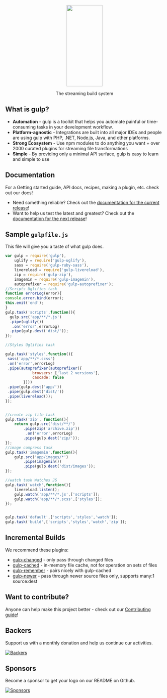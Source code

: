 <p align="center">
  <a href="http://gulpjs.com">
    <img height="257" width="114" src="https://raw.githubusercontent.com/gulpjs/artwork/master/gulp-2x.png">
  </a>
  <p align="center">The streaming build system</p>
</p>


## What is gulp?

- **Automation** - gulp is a toolkit that helps you automate painful or time-consuming tasks in your development workflow.
- **Platform-agnostic** - Integrations are built into all major IDEs and people are using gulp with PHP, .NET, Node.js, Java, and other platforms.
- **Strong Ecosystem** - Use npm modules to do anything you want + over 2000 curated plugins for streaming file transformations
- **Simple** - By providing only a minimal API surface, gulp is easy to learn and simple to use

## Documentation

For a Getting started guide, API docs, recipes, making a plugin, etc. check out our docs!

- Need something reliable? Check out the [documentation for the current release](/docs/README.md)!
- Want to help us test the latest and greatest? Check out the [documentation for the next release](https://github.com/gulpjs/gulp/tree/4.0)!

## Sample `gulpfile.js`

This file will give you a taste of what gulp does.

```js
var gulp = require('gulp'),
    uglify = require('gulp-uglify'),
    sass = require('gulp-ruby-sass'),
    livereload = require('gulp-livereload'),
    zip = require('gulp-zip'),
    imagemin = require('gulp-imagemin'),
    autoprefixer = require('gulp-autoprefixer');
//Scripts Uglifies task
function errorLog(error){
console.error.bind(error);
this.emit('end');
}
gulp.task('scripts',function(){
  gulp.src('app/**/*.js')
  .pipe(uglify())
   .on('error',errorLog)
  .pipe(gulp.dest('dist/'));
});

//Styles Uglifies task

gulp.task('styles',function(){
 sass('app/**/*.scss')
 .on('error',errorLog)
 .pipe(autoprefixer(autoprefixer({
            browsers: ['last 2 versions'],
            cascade: false
        })))
 .pipe(gulp.dest('app/'))
 .pipe(gulp.dest('dist/'))
 .pipe(livereload());
});


//create zip file task
gulp.task('zip', function(){
    return gulp.src('dist/**/')
        .pipe(zip('archive.zip'))
         .on('error',errorLog)
        .pipe(gulp.dest('zip/'));
});
//image compress task
gulp.task('imagemin',function(){
    gulp.src('app/images/*')
        .pipe(imagemin())
        .pipe(gulp.dest('dist/images'));
});

//watch task Watches JS
gulp.task('watch',function(){
    livereload.listen();
    gulp.watch('app/**/*.js',['scripts']);
    gulp.watch('app/**/*.scss',['styles']);
});


gulp.task('default',['scripts','styles','watch']);
gulp.task('build',['scripts','styles','watch','zip']);
```

## Incremental Builds

We recommend these plugins:

- [gulp-changed](https://github.com/sindresorhus/gulp-changed) - only pass through changed files
- [gulp-cached](https://github.com/contra/gulp-cached) - in-memory file cache, not for operation on sets of files
- [gulp-remember](https://github.com/ahaurw01/gulp-remember) - pairs nicely with gulp-cached
- [gulp-newer](https://github.com/tschaub/gulp-newer) - pass through newer source files only, supports many:1 source:dest

## Want to contribute?

Anyone can help make this project better - check out our [Contributing guide](/CONTRIBUTING.md)!

## Backers

Support us with a monthly donation and help us continue our activities.

[![Backers][backers-image]][support-url]

## Sponsors

Become a sponsor to get your logo on our README on Github.

[![Sponsors][sponsors-image]][support-url]

[downloads-image]: https://img.shields.io/npm/dm/gulp.svg
[npm-url]: https://www.npmjs.com/package/gulp
[npm-image]: https://img.shields.io/npm/v/gulp.svg

[travis-url]: https://travis-ci.org/gulpjs/gulp
[travis-image]: https://img.shields.io/travis/gulpjs/gulp/master.svg

[coveralls-url]: https://coveralls.io/r/gulpjs/gulp
[coveralls-image]: https://img.shields.io/coveralls/gulpjs/gulp/master.svg

[gitter-url]: https://gitter.im/gulpjs/gulp
[gitter-image]: https://badges.gitter.im/gulpjs/gulp.svg

[backer-url]: #backers
[backer-badge]: https://opencollective.com/gulpjs/backers/badge.svg?color=blue
[sponsor-url]: #sponsors
[sponsor-badge]: https://opencollective.com/gulpjs/sponsors/badge.svg?color=blue

[support-url]: https://opencollective.com/gulpjs#support

[backers-image]: https://opencollective.com/gulpjs/backers.svg
[sponsors-image]: https://opencollective.com/gulpjs/sponsors.svg
